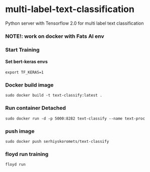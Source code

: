 # multi-label-text-classification
Python server with Tensorflow 2.0 for multi label text classification

### NOTE!: work on docker with Fats AI env

### Start Training
#### Set bert-keras envs
``export TF_KERAS=1``

### Docker build image
``sudo docker build -t text-classify:latest .``

### Run container Detached

``sudo docker run -d -p 5000:8282 text-classify --name text-proc``


### push image
``sudo docker push serhiyskoromets/text-classify``

### floyd run training
``floyd run``
